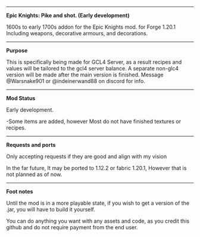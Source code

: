 ---------------------------------------------------------

 **Epic Knights: Pike and shot. (Early development)**

1600s to early 1700s addon for the Epic Knights mod. for Forge 1.20.1 
Including weapons, decorative armours, and decorations.

--------------------------------------------------------------------------------------

 **Purpose**   

This is specifically being made for GCL4 Server, as a result recipes and values will be tailored to the gcl4 server balance.
A separate non-glc4 version will be made after the main version is finished. Message @Warsnake901 or @indeinerwand88 on discord for info.

----------------------------------------------------------------------------

 **Mod Status**

Early development.

-Some items are added, however Most do not have finished textures or recipes.

----------------------------------------------------------------------------

**Requests and ports** 

Only accepting requests if they are good and align with my vision

In the far future, It may be ported to 1.12.2 or fabric 1.20.1, However that is not planned as of now.

----------------------------------------------------------------------------

**Foot notes**

Until the mod is in a more playable state, if you wish to get a version of the .jar, you will have to build it yourself.

You can do anything you want with any assets and code, as you credit this github and do not require payment from the end user.
